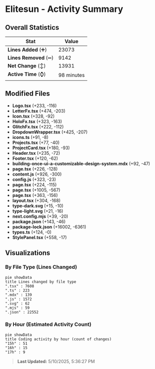 # Elitesun - Activity Summary 

## Overall Statistics

| Stat                   | Value                                                             |
| ---------------------- | ----------------------------------------------------------------- |
| **Lines Added** (➕)   | 23073                                          |
| **Lines Removed** (➖) | 9142                                        |
| **Net Change** (↕)    | 13931                |
| **Active Time** (⌚)   | 98 minutes |


## Modified Files
- **Logo.tsx** (+233, -116)
- **LetterFx.tsx** (+474, -203)
- **Icon.tsx** (+328, -92)
- **HoloFx.tsx** (+323, -163)
- **GlitchFx.tsx** (+222, -112)
- **DropdownWrapper.tsx** (+425, -207)
- **icons.ts** (+91, -8)
- **Projects.tsx** (+77, -40)
- **ProjectCard.tsx** (+180, -93)
- **Header.tsx** (+235, -72)
- **Footer.tsx** (+120, -62)
- **building-once-ui-a-customizable-design-system.mdx** (+92, -47)
- **page.tsx** (+226, -128)
- **content.js** (+926, -300)
- **config.js** (+323, -23)
- **page.tsx** (+224, -115)
- **page.tsx** (+1005, -567)
- **page.tsx** (+363, -156)
- **layout.tsx** (+304, -168)
- **type-dark.svg** (+15, -10)
- **type-light.svg** (+21, -16)
- **next.config.mjs** (+39, -20)
- **package.json** (+143, -46)
- **package-lock.json** (+16002, -6361)
- **types.ts** (+124, -0)
- **StylePanel.tsx** (+558, -17)

## Visualizations

### By File Type (Lines Changed)

```mermaid
pie showData
title Lines changed by file type
".tsx" : 7608
".ts" : 223
".mdx" : 139
".js" : 1572
".svg" : 62
".mjs" : 59
".json" : 22552
```

### By Hour (Estimated Activity Count)

```mermaid
pie showData
title Coding activity by hour (count of changes)
"15h" : 51
"16h" : 15
"17h" : 9
```


> **Last Updated:** 5/10/2025, 5:36:27 PM